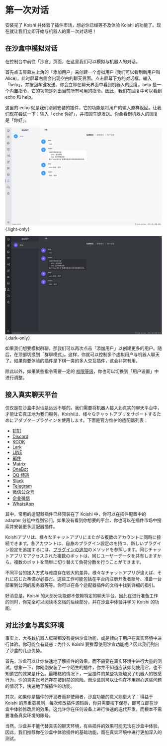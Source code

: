 # 第一次对话

安装完了 Koishi 并体验了插件市场，想必你已经等不及体验 Koishi 的功能了。现在就让我们立即开始与机器人的第一次对话吧！

## 在沙盒中模拟对话

在控制台中前往「沙盒」页面，在这里我们可以模拟与机器人的对话。

首先点击屏幕左上角的「添加用户」来创建一个虚拟用户 (我们可以看到新用户叫 Alice)，此时屏幕右侧会出现空白的聊天界面。点击屏幕下方的对话框，输入「help」，并按回车键发送。你会立即在聊天界面中看到机器人的回复。help 是一个内置指令，它的功能是列出当前所有可用的指令。因此，我们在回复中可以看到 echo 和 help。

这里的 echo 就是我们刚刚安装的插件，它的功能是将用户的输入原样返回。让我们现在尝试一下：输入「echo 你好」，并按回车键发送。你会看到机器人的回复是「你好」。

![sandbox](/manual/console/sandbox.light.webp) {.light-only}

![sandbox](/manual/console/sandbox.dark.webp) {.dark-only}

如果我们想要模拟群聊，那我们可以再次点击「添加用户」以创建更多的用户。随后，在顶部切换到「群聊模式」。这样，你就可以控制多个虚拟用户与机器人聊天了。如果你要体验的插件是下棋一类的多人交互插件，这会非常有用。

除此以外，如果某些指令需要一定的 [权限等级](../usage/customize.md#权限管理)，你也可以切换到「用户设置」中进行调整。

## 接入真实聊天平台

仅仅是在沙盒中对话是远远不够的。我们需要将机器人接入到真实的聊天平台中，才能让它真正地为我们服务。Koishiは、様々なチャットアプリをサポートするためにアダプタープラグインを使用します。下面是官方维护的适配器列表：

- [钉钉](../../plugins/adapter/dingtalk.md)
- [Discord](../../plugins/adapter/discord.md)
- [KOOK](../../plugins/adapter/kook.md)
- [Lark](../../plugins/adapter/lark.md)
- [LINE](../../plugins/adapter/line.md)
- [邮件](../../plugins/adapter/mail.md)
- [Matrix](../../plugins/adapter/matrix.md)
- [OneBot](../../plugins/adapter/onebot.md)
- [QQ 频道](../../plugins/adapter/qqguild.md)
- [Slack](../../plugins/adapter/slack.md)
- [Telegram](../../plugins/adapter/telegram.md)
- [微信公众号](../../plugins/adapter/wechat-official.md)
- [企业微信](../../plugins/adapter/wecom.md)
- [WhatsApp](../../plugins/adapter/whatsapp.md)

其中，常用的适配器插件已经预装在了 Koishi 中，你可以在插件配置中的 adapter 分组中找到它们。如果没有看到你想要的平台，你也可以在插件市场中搜索并安装更多适配器插件。

Koishiアプリは、様々なチャットアプリにまたがる複数のアカウントに同時に接続できます。各アカウントは、自身のプラグイン設定のを持つ、新しいプラグイン設定を追加するには、[プラグインの追加](./market.md#添加更多插件)のメソッドを参照します。同じチャットアプリでアクセスされた複数のボットは、同じユーザーデータを共有しますから。複数のボットを簡単に切り替えて負荷分散を行うことができます。

不同平台的接入方式与难度存在较大的差异。様々なチャットアプリが違えば、それに応じた準備が必要だ。这些工作可能包括在平台内注册开发者账号、准备一台部署到公网的服务器等等。你可以在各个适配器插件的文档中找到详细的指引。

好消息是，Koishi 的大部分功能都不依赖特定的聊天平台。因此在进行准备工作的同时，你完全可以阅读本文档的后续部分，并在沙盒中体验并学习 Koishi 的功能。

## 对比沙盒与真实环境

事实上，大多数机器人框架都没有提供沙盒功能，或是倾向于用户在真实环境中进行体验。你可能会有疑惑：为什么 Koishi 要推荐使用沙盒功能呢？因此我们列出了沙盒的几点优势。

首先，沙盒可以让你快速地了解插件的效果，而不需要在真实环境中进行大量的测试。想象一下，你刚刚安装了一个陌生的插件，你并不知道应该如何使用它，也不知道它的效果是什么。最糟糕的情况下，一旦插件的某些功能触发了机器人的敏感行为，你的真实账号还存在被封禁的风险。而沙盒则可以让你在不用担心这些问题的情况下，快速地了解插件的功能。

其次，如果你是插件的开发者而非使用者，沙盒功能的意义则更大了：得益于 Koishi 的热重载机制，每次修改插件源码后，你只需要按下保存，即可立即在沙盒中体验修改后的效果。这允许你在任何设备上进行快速的迭代开发，而根本不需要准备真实环境的账号。

当然，沙盒并不能代替真实的聊天环境，有些插件的效果可能无法在沙盒中体验。因此，我们推荐你在沙盒中体验插件的基础功能，而在真实环境中进行更加深入的测试。
